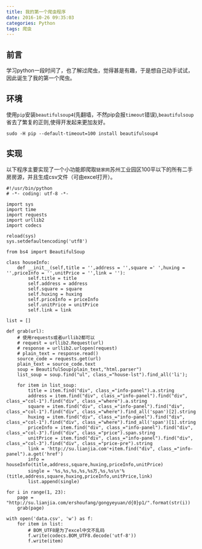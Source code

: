 ```yaml
---
title: 我的第一个爬虫程序
date: 2016-10-26 09:35:03
categories: Python
tags: 爬虫
---
```


## 前言
学习python一段时间了，也了解过爬虫，觉得甚是有趣，于是想自己动手试试，因此诞生了我的第一个爬虫。

## 环境
使用```pip```安装```beautifulsoup4```(先翻墙，不然pip会报```timeout```错误),```beautifulsoup```省去了繁复的正则,使得开发起来更加友好。

    sudo -H pip --default-timeout=100 install beautifulsoup4


## 实现
以下程序主要实现了一个小功能即爬取```链家网```苏州工业园区100平以下的所有二手房房源，并且生成csv文件（可由excel打开）。


    #!/usr/bin/python
    # -*- coding: utf-8 -*-

    import sys
    import time
    import requests
    import urllib2
    import codecs

    reload(sys)
    sys.setdefaultencoding('utf8')

    from bs4 import BeautifulSoup

    class houseInfo:
        def __init__(self,title = '',address = '',square =' ',huxing = '',priceInfo = '',unitPrice = '',link = ''):
            self.title = title
            self.address = address
            self.square = square
            self.huxing = huxing
            self.priceInfo = priceInfo
            self.unitPrice = unitPrice
            self.link = link

    list = []

    def grab(url):
        # 使用requests或者urllib2都可以
        # request = urllib2.Request(url)
        # response = urllib2.urlopen(request)
        # plain_text = response.read()
        source_code = requests.get(url)
        plain_text = source_code.text
        soup = BeautifulSoup(plain_text,"html.parser")
        list_soup = soup.find("ul", class_="house-lst").find_all('li');

        for item in list_soup:
            title = item.find("div", class_="info-panel").a.string
            address = item.find("div", class_="info-panel").find("div", class_="col-1").find("div", class_="where").a.string
            square = item.find("div", class_="info-panel").find("div", class_="col-1").find("div", class_="where").find_all('span')[2].string
            huxing = item.find("div", class_="info-panel").find("div", class_="col-1").find("div", class_="where").find_all('span')[1].string
            priceInfo = item.find("div", class_="info-panel").find("div", class_="col-3").find("div", class_="price").span.string
            unitPrice = item.find("div", class_="info-panel").find("div", class_="col-3").find("div", class_="price-pre").string
            link = 'http://su.lianjia.com'+item.find("div", class_="info-panel").a.get('href')
            info = houseInfo(title,address,square,huxing,priceInfo,unitPrice)
            single = '%s,%s,%s,%s,%s万,%s,%s\n'%(title,address,square,huxing,priceInfo,unitPrice,link)
            list.append(single)

    for i in range(1, 23):
        page = "http://su.lianjia.com/ershoufang/gongyeyuan/d{0}p1/".format(str(i))
        grab(page)

    with open('data.csv', 'w') as f:
        for item in list:
            # BOM_UTF8是为了excel中文不乱码
            f.write(codecs.BOM_UTF8.decode('utf-8'))
            f.write(item)
